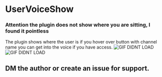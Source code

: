 # UserVoiceShow
### Attention the plugin does not show where you are sitting, I found it pointless

The plugin shows where the user is if you hover over button with channel name you can get into the voice if you have access.
![GIF DIDNT LOAD](https://cdn.discordapp.com/attachments/864862775439261707/864865379292413962/UserFooter.gif)
![GIF DIDNT LOAD](https://cdn.discordapp.com/attachments/864862775439261707/864877956799529000/UserPopup.gif)

## DM the author or create an issue for support.
